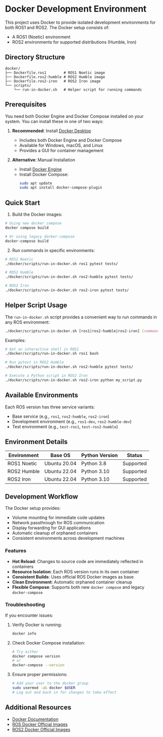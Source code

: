 # Docker Development Environment

This project uses Docker to provide isolated development environments for both ROS1 and ROS2. The Docker setup consists of:
- A ROS1 (Noetic) environment
- ROS2 environments for supported distributions (Humble, Iron)

## Directory Structure
```
docker/
├── Dockerfile.ros1        # ROS1 Noetic image
├── Dockerfile.ros2-humble # ROS2 Humble image
├── Dockerfile.ros2-iron   # ROS2 Iron image
└── scripts/
    └── run-in-docker.sh   # Helper script for running commands
```

## Prerequisites

You need both Docker Engine and Docker Compose installed on your system. You can install these in one of two ways:

1. **Recommended**: Install [Docker Desktop](https://docs.docker.com/desktop/install/)
   - Includes both Docker Engine and Docker Compose
   - Available for Windows, macOS, and Linux
   - Provides a GUI for container management

2. **Alternative**: Manual Installation
   - Install [Docker Engine](https://docs.docker.com/engine/install/)
   - Install Docker Compose:
     ```bash
     sudo apt update
     sudo apt install docker-compose-plugin
     ```

## Quick Start

1. Build the Docker images:
```bash
# Using new docker compose
docker compose build

# Or using legacy docker-compose
docker-compose build
```

2. Run commands in specific environments:
```bash
# ROS1 Noetic
./docker/scripts/run-in-docker.sh ros1 pytest tests/

# ROS2 Humble
./docker/scripts/run-in-docker.sh ros2-humble pytest tests/

# ROS2 Iron
./docker/scripts/run-in-docker.sh ros2-iron pytest tests/
```

## Helper Script Usage

The `run-in-docker.sh` script provides a convenient way to run commands in any ROS environment:

```bash
./docker/scripts/run-in-docker.sh [ros1|ros2-humble|ros2-iron] [command]
```

Examples:

```bash
# Get an interactive shell in ROS1
./docker/scripts/run-in-docker.sh ros1 bash

# Run pytest in ROS2 Humble
./docker/scripts/run-in-docker.sh ros2-humble pytest tests/

# Execute a Python script in ROS2 Iron
./docker/scripts/run-in-docker.sh ros2-iron python my_script.py
```

## Available Environments

Each ROS version has three service variants:
- Base service (e.g., `ros1`, `ros2-humble`, `ros2-iron`)
- Development environment (e.g., `ros1-dev`, `ros2-humble-dev`)
- Test environment (e.g., `test-ros1`, `test-ros2-humble`)

## Environment Details

| Environment    | Base OS        | Python Version | Status    |
|---------------|----------------|----------------|-----------|
| ROS1 Noetic   | Ubuntu 20.04   | Python 3.8     | Supported |
| ROS2 Humble   | Ubuntu 22.04   | Python 3.10    | Supported |
| ROS2 Iron     | Ubuntu 22.04   | Python 3.10    | Supported |

## Development Workflow

The Docker setup provides:
- Volume mounting for immediate code updates
- Network passthrough for ROS communication
- Display forwarding for GUI applications
- Automatic cleanup of orphaned containers
- Consistent environments across development machines

### Features

- **Hot Reload**: Changes to source code are immediately reflected in containers
- **Resource Isolation**: Each ROS version runs in its own container
- **Consistent Builds**: Uses official ROS Docker images as base
- **Clean Environment**: Automatic orphaned container cleanup
- **Flexible Compose**: Supports both new `docker compose` and legacy `docker-compose`

### Troubleshooting

If you encounter issues:

1. Verify Docker is running:
   ```bash
   docker info
   ```

2. Check Docker Compose installation:
   ```bash
   # Try either
   docker compose version
   # or
   docker-compose --version
   ```

3. Ensure proper permissions:
   ```bash
   # Add your user to the docker group
   sudo usermod -aG docker $USER
   # Log out and back in for changes to take effect
   ```

## Additional Resources

- [Docker Documentation](https://docs.docker.com/)
- [ROS Docker Official Images](https://hub.docker.com/_/ros)
- [ROS2 Docker Official Images](https://hub.docker.com/_/ros)
